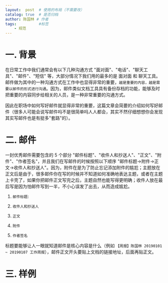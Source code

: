 ```yaml
---
layout:  post  # 使用的布局（不需要改）
catalog: true  # 是否归档
author: 陈国林 # 作者
tags:          #标签
    - 规范
---
```


# 一. 背景
在日常工作中我们通常会有以下几种沟通方式 "面对面"、"电话"、"聊天工具"、"邮件"、"短信" 等，大部分情况下我们用的最多的是 面对面 和 聊天工具。邮件做为其中的一种沟通方式在工作中也显得非常的重要，`越是重要的内容，越是需要以邮件的形式进行沟通`。因为，邮件类似文档工具具有备份存档的功能，能够及时把重要的内容同步给相关的人员，是一种非常重要的沟通方式。

因此在职场中如何写好邮件就显得非常的重要，这篇文章会简要的介绍如何写好邮件（很多人可能会说写邮件吗不是很简单吗人人都会，其实不然仔细想想你会发现其实写邮件也是有挺多"套路"的）。

# 二. 邮件
一封优秀邮件需要包含的 5 个部分 "邮件标题"、"收件人和抄送人"、"正文"、"附件"、"作者签名"，并且我们在写邮件的时候按照以下顺序 "邮件标题->附件->正文->收件人和抄送人"。因为，附件在是为了防止忘记添加附件的尴尬；主题放在正文后是由于，很多邮件你在写的时候并不知道如何准确地表达主题，或者在主题上卡壳了，如果你把邮件正文写完之后，主题自然也能写得更明确；收件人放在最后写是因为怕邮件写到一半，不小心误发了出去，从而造成尴尬。

1. `邮件标题`: 

2. `收件人和抄送人`

3. `正文`

4. `附件`

5. `作者签名`

标题要能够让人一眼就知道邮件是核心内容是什么（例如 `【周报】陈国林 20190101 ~ 20190107 工作周报`），邮件正文开头要贴上文档的链接地址，后面再贴正文。

# 三. 样例

